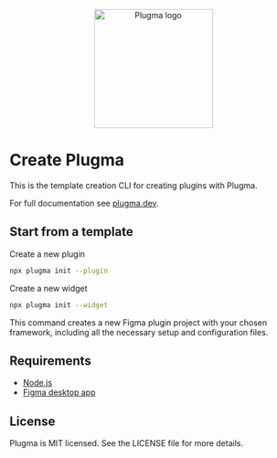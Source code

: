<p align="center">
    <img src="https://github.com/user-attachments/assets/2cd70abd-7edc-4059-b4c5-58e18f73d237" alt="Plugma logo" width="auto" height="208">
</p>

# Create Plugma

This is the template creation CLI for creating plugins with Plugma.

For full documentation see [plugma.dev](https://www.plugma.dev/).

## Start from a template

Create a new plugin

```bash
npx plugma init --plugin
```

Create a new widget

```bash
npx plugma init --widget
```

This command creates a new Figma plugin project with your chosen framework, including all the necessary setup and configuration files.

## Requirements

-   [Node.js](https://nodejs.org/en)
-   [Figma desktop app](https://www.figma.com/downloads/)

## License

Plugma is MIT licensed. See the LICENSE file for more details.
